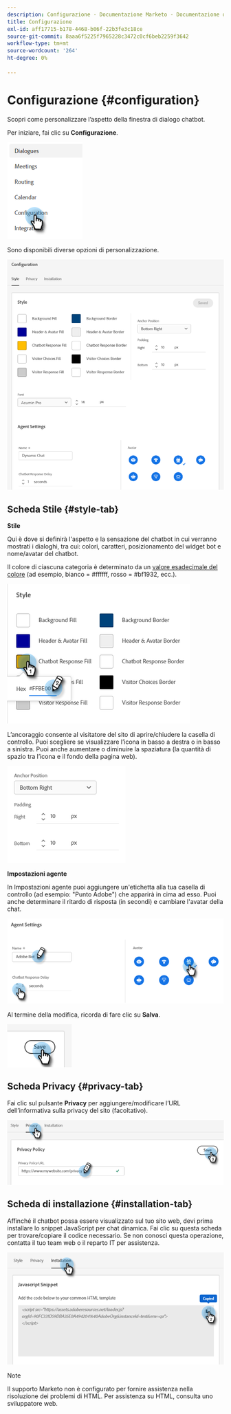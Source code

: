 ```yaml
---
description: Configurazione - Documentazione Marketo - Documentazione del prodotto
title: Configurazione
exl-id: aff17715-b178-4468-b06f-22b3fe3c18ce
source-git-commit: 8aaa6f5225f7965228c3472c0cf6beb2259f3642
workflow-type: tm+mt
source-wordcount: '264'
ht-degree: 0%

---
```


# Configurazione {#configuration}

Scopri come personalizzare l’aspetto della finestra di dialogo chatbot.

Per iniziare, fai clic su **Configurazione**.

![](assets/configuration-1.png)

Sono disponibili diverse opzioni di personalizzazione.

![](assets/configuration-2.png)

## Scheda Stile {#style-tab}

**Stile**

Qui è dove si definirà l&#39;aspetto e la sensazione del chatbot in cui verranno mostrati i dialoghi, tra cui: colori, caratteri, posizionamento del widget bot e nome/avatar del chatbot.

Il colore di ciascuna categoria è determinato da un [valore esadecimale del colore](https://color.adobe.com/create/color-wheel) (ad esempio, bianco = #ffffff, rosso = #bf1932, ecc.).

![](assets/configuration-3.png)

L’ancoraggio consente al visitatore del sito di aprire/chiudere la casella di controllo. Puoi scegliere se visualizzare l’icona in basso a destra o in basso a sinistra. Puoi anche aumentare o diminuire la spaziatura (la quantità di spazio tra l’icona e il fondo della pagina web).

![](assets/configuration-4.png)

**Impostazioni agente**

In Impostazioni agente puoi aggiungere un&#39;etichetta alla tua casella di controllo (ad esempio: &quot;Punto Adobe&quot;) che apparirà in cima ad esso. Puoi anche determinare il ritardo di risposta (in secondi) e cambiare l&#39;avatar della chat.

![](assets/configuration-5.png)

Al termine della modifica, ricorda di fare clic su **Salva**.

![](assets/configuration-6.png)

## Scheda Privacy {#privacy-tab}

Fai clic sul pulsante **Privacy** per aggiungere/modificare l’URL dell’informativa sulla privacy del sito (facoltativo).

![](assets/configuration-7.png)

## Scheda di installazione {#installation-tab}

Affinché il chatbot possa essere visualizzato sul tuo sito web, devi prima installare lo snippet JavaScript per chat dinamica. Fai clic su questa scheda per trovare/copiare il codice necessario. Se non conosci questa operazione, contatta il tuo team web o il reparto IT per assistenza.

![](assets/configuration-8.png)

>[!NOTE]
>
>Il supporto Marketo non è configurato per fornire assistenza nella risoluzione dei problemi di HTML. Per assistenza su HTML, consulta uno sviluppatore web.
